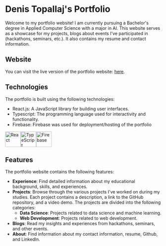 # Denis Topallaj's Portfolio

Welcome to my portfolio website! I am currently pursuing a Bachelor's degree in Applied Computer Science with a major in AI. This website serves as a showcase for my projects, blogs about events I've participated in (hackathons, seminars, etc.). It also contains my resume and contact information.

## Website

You can visit the live version of the portfolio website: [here](https://denis-topallaj-portfolio.web.app/).

## Technologies

The portfolio is built using the following technologies:

- React.js: A JavaScript library for building user interfaces.
- Typescript: The programming language used for interactivity and functionality.
- Firebase: Firebase was used for deployment/hosting of the portfolio
<div style="display: flex">
  <img src="https://cdn.jsdelivr.net/gh/devicons/devicon/icons/react/react-original-wordmark.svg" title="React" height="50px"/>
  <img src="https://cdn.jsdelivr.net/gh/devicons/devicon/icons/typescript/typescript-original.svg" title="TypeScript" height="50px"/>
  <img src="https://cdn.jsdelivr.net/gh/devicons/devicon/icons/firebase/firebase-plain-wordmark.svg" title="Firebase" height="50px"/>
</div>

## Features

The portfolio website contains the following features:

- **Experience**: Find detailed information about my educational background, skills, and experiences.
- **Projects**: Browse through the various projects I've worked on during my studies. Each project contains a description, a link to the GitHub repository, and a video demo. The projects are divided into the following categories:
  - **Data Science**: Projects related to data science and machine learning.
  - **Web Development**: Projects related to web development.
- **Blogs**: Read my insights and experiences from hackathons, seminars, and other events.
- **About**: Find information about my contact information, resume, Github, and LinkedIn.
